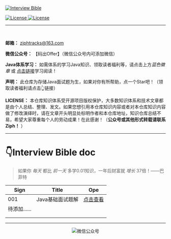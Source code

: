 <a href="https://github.com/Ziphtracks/InterviewBible">
		<img src="https://gitee.com/Ziphtracks/Figurebed/raw/master/img/2/20200822110430.gif" alt="Interview Bible">
	</a>

<p align="left">
    <a href="https://github.com/Ziphtracks/InterviewBible">
<img src="https://img.shields.io/badge/License-MIT-blue.svg" alt="License">
	</a>
    <a href="https://github.com/Ziphtracks/JavaLearningmanual">
		<img src="https://img.shields.io/badge/Java Learning manual-Java知识体系学习-blue.svg" alt="License">
	</a>
</p>





------

<br>

**邮箱：** ziphtracks@163.com

**微信公众号：** 【码出Offer】（微信公众号内可添加微信）

**Java体系学习：** 如需体系的学习Java知识、领取读者福利等，请点击上方*蓝色徽章* 或 [点击链接](https://github.com/Ziphtracks/JavaLearningmanual)学习阅读！

**声明：** 此仓库为存储Java面试题为生，如果对你有所帮助，点一个Star吧！（领取读者福利请点击👆链接）

**LICENSE：** 本仓库知识体系受开源项目版权保护，大多数知识体系和技术文章都是由个人总结、整理、发文。如果您想引用本仓库知识内容或者对本仓库知识内容做了修改演绎时，请在文章开头明显处标明作者和本仓库地址，知识仓库总结不易，希望大家尊重每个人的劳动成果！在此感谢！（**公众号或其他形式转载请联系Ziph！** ）



------

# 👇Interview Bible doc

> 如果你 *每天* 都比 *前一天* 多学0.01知识，一年后财富就 *增长* 37倍！——巴菲特

| Sign         | Title            | Ope                                                          |
| ------------ | ---------------- | ------------------------------------------------------------ |
| 001          | Java基础面试题解 | [点击查看](https://github.com/Ziphtracks/InterviewBible/blob/master/doc/Java%E5%9F%BA%E7%A1%80.md) |
| 待添加...... |                  |                                                              |
|              |                  |                                                              |
|              |                  |                                                              |



------



<p align="center"><img src="https://gitee.com/Ziphtracks/Figurebed/raw/master/img/1/20200614165831.png" alt="微信公众号"></p>
